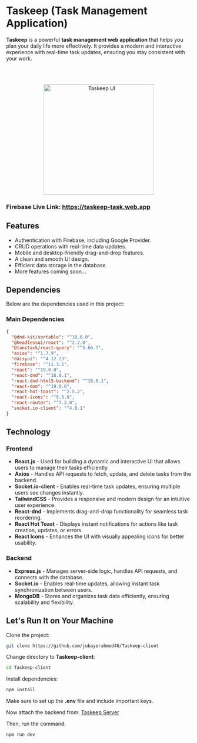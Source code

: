 # Taskeep (Task Management Application)

**Taskeep** is a powerful **task management web application** that helps you plan your daily life more effectively. It provides a modern and interactive experience with real-time task updates, ensuring you stay consistent with your work.

</br>
</br>

<p align="center">
<a href="https://taskeep-task.web.app">
<img src="https://i.ibb.co.com/v46TMycV/localhost-5173-Nest-Hub.png" alt="Taskeep UI" height="300px">
</a>
</p>

### Firebase Live Link: https://taskeep-task.web.app

## Features

- Authentication with Firebase, including Google Provider.
- CRUD operations with real-time data updates.
- Mobile and desktop-friendly drag-and-drop features.
- A clean and smooth UI design.
- Efficient data storage in the database.
- More features coming soon...

## Dependencies

Below are the dependencies used in this project:

### Main Dependencies

```json
{
  "@dnd-kit/sortable": "^10.0.0",
  "@headlessui/react": "^2.2.0",
  "@tanstack/react-query": "^5.66.7",
  "axios": "^1.7.9",
  "daisyui": "^4.12.23",
  "firebase": "^11.3.1",
  "react": "^19.0.0",
  "react-dnd": "^16.0.1",
  "react-dnd-html5-backend": "^16.0.1",
  "react-dom": "^19.0.0",
  "react-hot-toast": "^2.5.2",
  "react-icons": "^5.5.0",
  "react-router": "^7.2.0",
  "socket.io-client": "^4.8.1"
}
```

## Technology

### Frontend

- **React.js** - Used for building a dynamic and interactive UI that allows users to manage their tasks efficiently.
- **Axios** - Handles API requests to fetch, update, and delete tasks from the backend.
- **Socket.io-client** - Enables real-time task updates, ensuring multiple users see changes instantly.
- **TailwindCSS** - Provides a responsive and modern design for an intuitive user experience.
- **React-dnd** - Implements drag-and-drop functionality for seamless task reordering.
- **React Hot Toast** - Displays instant notifications for actions like task creation, updates, or errors.
- **React Icons** - Enhances the UI with visually appealing icons for better usability.

### Backend

- **Express.js** - Manages server-side logic, handles API requests, and connects with the database.
- **Socket.io** - Enables real-time updates, allowing instant task synchronization between users.
- **MongoDB** - Stores and organizes task data efficiently, ensuring scalability and flexibility.

## Let's Run It on Your Machine

Clone the project:

```bash
git clone https://github.com/jubayerahmed46/Taskeep-client
```

Change directory to **Taskeep-client**:

```bash
cd Taskeep-client
```

Install dependencies:

```bash
npm install
```

Make sure to set up the **.env** file and include important keys.

Now attach the backend from: [Taskeep Server](https://github.com/jubayerahmed46/Taskeep-server)

Then, run the command:

```bash
npm run dev
```
